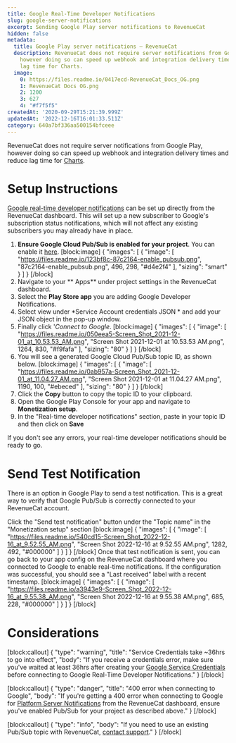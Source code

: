 ```yaml
---
title: Google Real-Time Developer Notifications
slug: google-server-notifications
excerpt: Sending Google Play server notifications to RevenueCat
hidden: false
metadata:
  title: Google Play server notifications – RevenueCat
  description: RevenueCat does not require server notifications from Google Play,
    however doing so can speed up webhook and integration delivery times and reduce
    lag time for Charts.
  image:
    0: https://files.readme.io/0417ecd-RevenueCat_Docs_OG.png
    1: RevenueCat Docs OG.png
    2: 1200
    3: 627
    4: "#f7f5f5"
createdAt: '2020-09-29T15:21:39.999Z'
updatedAt: '2022-12-16T16:01:33.511Z'
category: 640a7bf336aa500154bfceee
---
```

RevenueCat does not require server notifications from Google Play, however doing so can speed up webhook and integration delivery times and reduce lag time for [Charts](doc:charts).

# Setup Instructions

[Google real-time developer notifications](https://developer.android.com/google/play/billing/realtime_developer_notifications) can be set up directly from the RevenueCat dashboard. This will set up a new subscriber to Google's subscription status notifications, which will not affect any existing subscribers you may already have in place.

1. **Ensure Google Cloud Pub/Sub is enabled for your project**. You can enable it [here](https://console.cloud.google.com/flows/enableapi?apiid=pubsub).
[block:image]
{
  "images": [
    {
      "image": [
        "https://files.readme.io/123bf8c-87c2164-enable_pubsub.png",
        "87c2164-enable_pubsub.png",
        496,
        298,
        "#d4e2f4"
      ],
      "sizing": "smart"
    }
  ]
}
[/block]
2. Navigate to your ** Apps** under project settings in the RevenueCat dashboard.
3. Select the **Play Store app**  you are adding  Google Developer Notifications. 
4. Select view under *Service Account credentials JSON * and add your JSON object in the pop-up window. 
5.  Finally click '*Connect to Google*.
[block:image]
{
  "images": [
    {
      "image": [
        "https://files.readme.io/050eea5-Screen_Shot_2021-12-01_at_10.53.53_AM.png",
        "Screen Shot 2021-12-01 at 10.53.53 AM.png",
        1264,
        830,
        "#f9fafa"
      ],
      "sizing": "80"
    }
  ]
}
[/block]
4. You will see a generated Google Cloud Pub/Sub topic ID, as shown below.
[block:image]
{
  "images": [
    {
      "image": [
        "https://files.readme.io/0ab957a-Screen_Shot_2021-12-01_at_11.04.27_AM.png",
        "Screen Shot 2021-12-01 at 11.04.27 AM.png",
        1190,
        100,
        "#ebeced"
      ],
      "sizing": "80"
    }
  ]
}
[/block]
5. Click the **Copy** button to copy the topic ID to your clipboard.
6. Open the Google Play Console for your app and navigate to **Monetization setup**.
7. In the "Real-time developer notifications" section, paste in your topic ID and then click on **Save**

If you don't see any errors, your real-time developer notifications should be ready to go.

# Send Test Notification

There is an option in Google Play to send a test notification. This is a great way to verify that Google Pub/Sub is correctly connected to your RevenueCat account.

Click the "Send test notification" button under the "Topic name" in the "Monetization setup" section
[block:image]
{
  "images": [
    {
      "image": [
        "https://files.readme.io/540cd15-Screen_Shot_2022-12-16_at_9.52.55_AM.png",
        "Screen Shot 2022-12-16 at 9.52.55 AM.png",
        1282,
        492,
        "#000000"
      ]
    }
  ]
}
[/block]
Once that test notification is sent, you can go back to your app config on the RevenueCat dashboard where you connected to Google to enable real-time notifications. If the configuration was successful, you should see a "Last received" label with a recent timestamp.
[block:image]
{
  "images": [
    {
      "image": [
        "https://files.readme.io/a3943e9-Screen_Shot_2022-12-16_at_9.55.38_AM.png",
        "Screen Shot 2022-12-16 at 9.55.38 AM.png",
        685,
        228,
        "#000000"
      ]
    }
  ]
}
[/block]
# Considerations
[block:callout]
{
  "type": "warning",
  "title": "Service Credentials take ~36hrs to go into effect",
  "body": "If you receive a credentials error, make sure you've waited at least 36hrs after creating your [Google Service Credentials](creating-play-service-credentials) before connecting to Google Real-Time Developer Notifications."
}
[/block]

[block:callout]
{
  "type": "danger",
  "title": "400 error when connecting to Google",
  "body": "If you're getting a 400 error when connecting to Google for [Platform Server Notifications](doc:google-server-notifications) from the RevenueCat dashboard, ensure you've enabled Pub/Sub for your project as described above."
}
[/block]

[block:callout]
{
  "type": "info",
  "body": "If you need to use an existing Pub/Sub topic with RevenueCat, [contact support](https://app.revenuecat.com/settings/support)."
}
[/block]